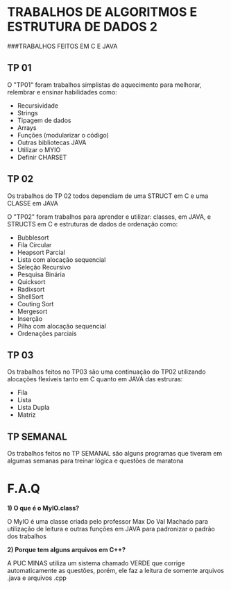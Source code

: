 <h1> TRABALHOS DE ALGORITMOS E ESTRUTURA DE DADOS 2 </h1>
###TRABALHOS FEITOS EM C E JAVA

<h2>TP 01</h2>
<p>O "TP01" foram trabalhos simplistas de aquecimento para melhorar, relembrar e ensinar habilidades como:

<ul>
  <li>Recursividade</li>
  <li>Strings</li>
  <li>Tipagem de dados</li>
  <li>Arrays</li>
  <li>Funções (modularizar o código) </li>
  <li>Outras bibliotecas JAVA</li>
  <li>Utilizar o MYIO</li>
  <li>Definir CHARSET</li>
 </ul>



<h2>TP 02</h2>
<p>Os trabalhos do TP 02 todos dependiam de uma STRUCT em C e uma CLASSE em JAVA</p>
<p>O "TP02" foram trabalhos para aprender e utilizar: classes, em JAVA, e STRUCTS em C e estruturas de dados de ordenação como: </p>
<ul>
  <li>Bubblesort</li>
  <li>Fila Circular</li>
  <li>Heapsort Parcial</li>
  <li>Lista com alocação sequencial</li>
  <li>Seleção Recursivo</li>
  <li>Pesquisa Binária</li>
  <li>Quicksort</li>
  <li>Radixsort</li>
  <li>ShellSort</li>
  <li>Couting Sort</li>
  <li>Mergesort</li>
  <li>Inserção</li>
  <li>Pilha com alocação sequencial</li>
  <li>Ordenações parciais</li>
</ul>

<h2>TP 03</h2>
<p>Os trabalhos feitos no TP03 são uma continuação do TP02 utilizando alocações flexíveis tanto em C quanto em JAVA das estruras: </p>

<ul>
  <li>Fila</li>
  <li>Lista</li>
  <li>Lista Dupla</li>
  <li>Matriz</li>
</ul>

<h2>TP SEMANAL</h2>
<p>Os trabalhos feitos no TP SEMANAL são alguns programas que tiveram em algumas semanas para treinar lógica e questões de maratona</p>


<h1>F.A.Q</h2>
<p style="font-weight: bold">1) O que é o MyIO.class?</p>
<p>O MyIO é uma classe criada pelo professor Max Do Val Machado para utilização de leitura e outras funções em JAVA para padronizar o padrão dos trabalhos</p>

<p style="font-weight: bold">2) Porque tem alguns arquivos em C++?</p>
<p>A PUC MINAS utiliza um sistema chamado VERDE que corrige automaticamente as questões, porém, ele faz a leitura de somente arquivos .java e arquivos .cpp</p>

